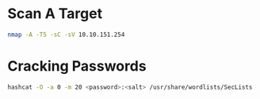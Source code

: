 # Scan A Target
```bash
nmap -A -T5 -sC -sV 10.10.151.254
```

# Cracking Passwords
```bash
hashcat -O -a 0 -m 20 <password>:<salt> /usr/share/wordlists/SecLists
```
